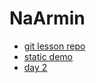 # NaArmin

  - [git lesson repo](https://github.com/NaArmin/git-lesson-repository)
  - [static demo](https://github.com/NaArmin/static-demo)
  - [day 2](https://github.com/greenfox-academy/NaArmin/tree/master/week-01/day-2)
